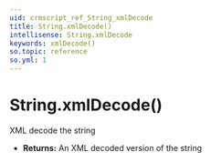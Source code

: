```yaml
---
uid: crmscript_ref_String_xmlDecode
title: String.xmlDecode()
intellisense: String.xmlDecode
keywords: xmlDecode()
so.topic: reference
so.yml: 1
---
```


# String.xmlDecode()

XML decode the string

* **Returns:** An XML decoded version of the string
